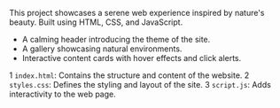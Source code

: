 This project showcases a serene web experience inspired by nature's beauty. Built using HTML, CSS, and JavaScript.
- A calming header introducing the theme of the site.
- A gallery showcasing natural environments.
- Interactive content cards with hover effects and click alerts.

1 `index.html`: Contains the structure and content of the website.
2 `styles.css`: Defines the styling and layout of the site.
3 `script.js`: Adds interactivity to the web page.
